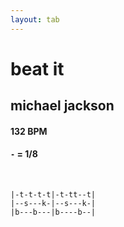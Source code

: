 ```yaml
---
layout: tab
---
```


# beat it
## michael jackson

#### 132 BPM
#### `-` = 1/8

<br/>

```
|-t-t-t-t|-t-tt--t|
|--s---k-|--s---k-|
|b---b---|b----b--|
```
